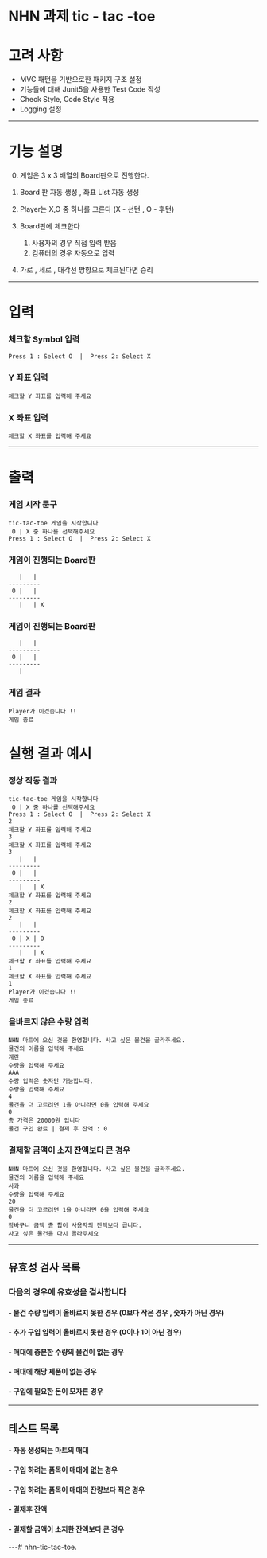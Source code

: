 # NHN 과제 tic - tac -toe



# 고려 사항

- MVC 패턴을 기반으로한 패키지 구조 설정 
- 기능들에 대해 Junit5을 사용한 Test Code 작성
- Check Style, Code Style 적용
- Logging 설정

---


# 기능 설명

0. 게임은 3 x 3 배열의 Board판으로 진행한다.


1. Board 판 자동 생성 , 좌표 List 자동 생성 


2. Player는 X,O 중 하나를 고른다 (X - 선턴 , O - 후턴)


3. Board판에 체크한다 
   1.   사용자의 경우 직접 입력 받음
   2.   컴퓨터의 경우 자동으로 입력  


4. 가로 , 세로 , 대각선 방향으로 체크된다면 승리 


---

# 입력

### 체크할 Symbol 입력

```
Press 1 : Select O  |  Press 2: Select X 
```

### Y 좌표 입력

```
체크할 Y 좌표를 입력해 주세요
```

### X 좌표 입력

```
체크할 X 좌표를 입력해 주세요
```

---

# 출력

### 게임 시작 문구

```
tic-tac-toe 게임을 시작합니다 
 O | X 중 하나를 선택해주세요
Press 1 : Select O  |  Press 2: Select X
```

### 게임이 진행되는 Board판 

```
   |   |   
---------
 O |   |   
---------
   |   | X 
```

### 게임이 진행되는 Board판

```
   |   |   
---------
 O |   |   
---------
   |   
```

### 게임 결과

```
Player가 이겼습니다 !!
게임 종료
```


# 실행 결과 예시

### 정상 작동 결과

```
tic-tac-toe 게임을 시작합니다 
 O | X 중 하나를 선택해주세요
Press 1 : Select O  |  Press 2: Select X
2
체크할 Y 좌표를 입력해 주세요
3
체크할 X 좌표를 입력해 주세요
3
   |   |   
---------
 O |   |   
---------
   |   | X 
체크할 Y 좌표를 입력해 주세요
2
체크할 X 좌표를 입력해 주세요
2
   |   |   
---------
 O | X | O 
---------
   |   | X 
체크할 Y 좌표를 입력해 주세요
1
체크할 X 좌표를 입력해 주세요
1
Player가 이겼습니다 !!
게임 종료
```

### 올바르지 않은 수량 입력

```
NHN 마트에 오신 것을 환영합니다. 사고 싶은 물건을 골라주세요.
물건의 이름을 입력해 주세요 
계란
수량을 입력해 주세요 
AAA
수량 입력은 숫자만 가능합니다.
수량을 입력해 주세요 
4
물건을 더 고르려면 1을 아니라면 0을 입력해 주세요
0
총 가격은 20000원 입니다
물건 구입 완료 | 결제 후 잔액 : 0
```

### 결제할 금액이 소지 잔액보다 큰 경우

```
NHN 마트에 오신 것을 환영합니다. 사고 싶은 물건을 골라주세요.
물건의 이름을 입력해 주세요 
사과
수량을 입력해 주세요 
20
물건을 더 고르려면 1을 아니라면 0을 입력해 주세요
0
장바구니 금액 총 합이 사용자의 잔액보다 큽니다.
사고 싶은 물건을 다시 골라주세요
```

---

## 유효성 검사 목록

### 다음의 경우에 유효성을 검사합니다

#### - 물건 수량 입력이 올바르지 못한 경우 (0보다 작은 경우 , 숫자가 아닌 경우)

#### - 추가 구입 입력이 올바르지 못한 경우 (0이나 1이 아닌 경우)

#### - 매대에 충분한 수량의 물건이 없는 경우

#### - 매대에 해당 제품이 없는 경우

#### - 구입에 필요한 돈이 모자른 경우

---

## 테스트 목록

#### - 자동 생성되는 마트의 매대

#### - 구입 하려는 품목이 매대에 없는 경우

#### - 구입 하려는 품목이 매대의 잔량보다 적은 경우

#### - 결제후 잔액

#### - 결제할 금액이 소지한 잔액보다 큰 경우

---# nhn-tic-tac-toe.
